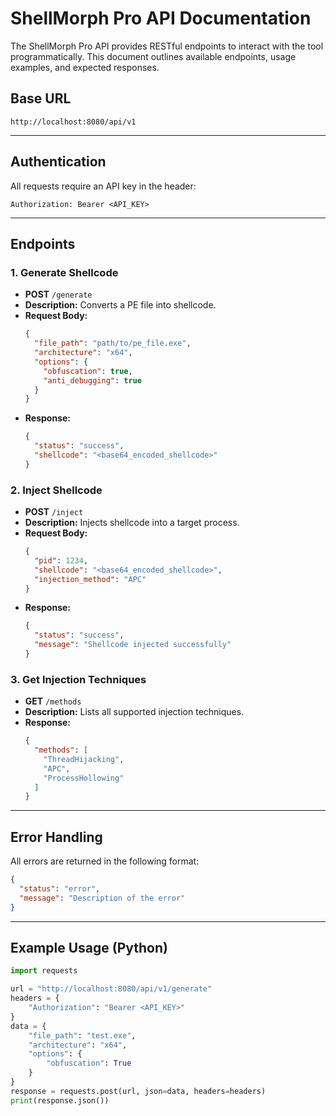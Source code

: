 # ShellMorph Pro API Documentation

The ShellMorph Pro API provides RESTful endpoints to interact with the tool programmatically. This document outlines available endpoints, usage examples, and expected responses.

## Base URL
```
http://localhost:8080/api/v1
```

---

## Authentication
All requests require an API key in the header:
```http
Authorization: Bearer <API_KEY>
```

---

## Endpoints

### 1. **Generate Shellcode**
- **POST** `/generate`
- **Description:** Converts a PE file into shellcode.
- **Request Body:**
  ```json
  {
    "file_path": "path/to/pe_file.exe",
    "architecture": "x64",
    "options": {
      "obfuscation": true,
      "anti_debugging": true
    }
  }
  ```
- **Response:**
  ```json
  {
    "status": "success",
    "shellcode": "<base64_encoded_shellcode>"
  }
  ```

### 2. **Inject Shellcode**
- **POST** `/inject`
- **Description:** Injects shellcode into a target process.
- **Request Body:**
  ```json
  {
    "pid": 1234,
    "shellcode": "<base64_encoded_shellcode>",
    "injection_method": "APC"
  }
  ```
- **Response:**
  ```json
  {
    "status": "success",
    "message": "Shellcode injected successfully"
  }
  ```

### 3. **Get Injection Techniques**
- **GET** `/methods`
- **Description:** Lists all supported injection techniques.
- **Response:**
  ```json
  {
    "methods": [
      "ThreadHijacking",
      "APC",
      "ProcessHollowing"
    ]
  }
  ```

---

## Error Handling
All errors are returned in the following format:
```json
{
  "status": "error",
  "message": "Description of the error"
}
```

---

## Example Usage (Python)
```python
import requests

url = "http://localhost:8080/api/v1/generate"
headers = {
    "Authorization": "Bearer <API_KEY>"
}
data = {
    "file_path": "test.exe",
    "architecture": "x64",
    "options": {
        "obfuscation": True
    }
}
response = requests.post(url, json=data, headers=headers)
print(response.json())
```
